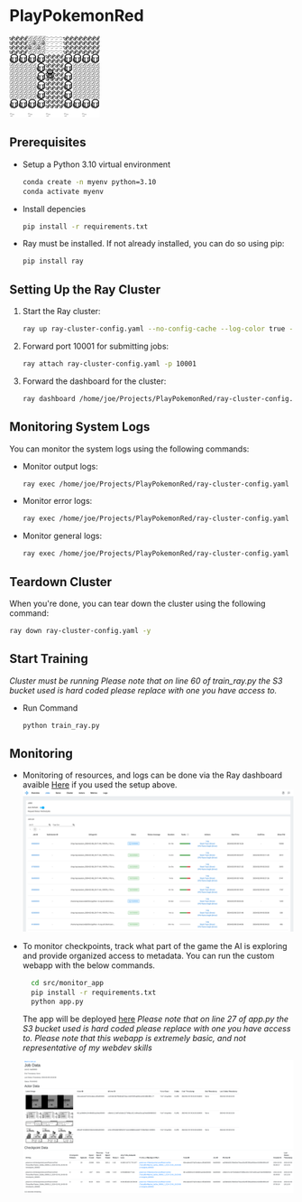 # PlayPokemonRed

![Pokemon Game Img](https://github.com/JosephCottingham/PlayPokemonRed/blob/dev/screenshots/POKEMON%20RED-2024.02.06-12.21.31.png)

## Prerequisites

- Setup a Python 3.10 virtual environment
  ```bash
  conda create -n myenv python=3.10
  conda activate myenv
  ```

- Install depencies
  ```bash
  pip install -r requirements.txt
  ```

- Ray must be installed. If not already installed, you can do so using pip:
  ```bash
  pip install ray
  ```

## Setting Up the Ray Cluster

1. Start the Ray cluster:
   ```bash
   ray up ray-cluster-config.yaml --no-config-cache --log-color true -v -y
   ```

2. Forward port 10001 for submitting jobs:
   ```bash
   ray attach ray-cluster-config.yaml -p 10001
   ```

3. Forward the dashboard for the cluster:
   ```bash
   ray dashboard /home/joe/Projects/PlayPokemonRed/ray-cluster-config.yaml
   ```

## Monitoring System Logs

You can monitor the system logs using the following commands:

- Monitor output logs:
  ```bash
  ray exec /home/joe/Projects/PlayPokemonRed/ray-cluster-config.yaml 'tail -n 100 -f /tmp/ray/session_latest/logs/monitor.out'
  ```

- Monitor error logs:
  ```bash
  ray exec /home/joe/Projects/PlayPokemonRed/ray-cluster-config.yaml 'tail -n 100 -f /tmp/ray/session_latest/logs/monitor.err'
  ```

- Monitor general logs:
  ```bash
  ray exec /home/joe/Projects/PlayPokemonRed/ray-cluster-config.yaml 'tail -n 100 -f /tmp/ray/session_latest/logs/monitor.log'
  ```

## Teardown Cluster

When you're done, you can tear down the cluster using the following command:

```bash
ray down ray-cluster-config.yaml -y
```

## Start Training
*Cluster must be running*
*Please note that on line 60 of train_ray.py the S3 bucket used is hard coded please replace with one you have access to.*
- Run Command
  ```bash
  python train_ray.py
  ```

## Monitoring

- Monitoring of resources, and logs can be done via the Ray dashboard avaible [Here](http://127.0.0.1:8265) if you used the setup above.
  ![Ray Dashboard Img](https://github.com/JosephCottingham/PlayPokemonRed/blob/dev/screenshots/RayDashboard.png)

- To monitor checkpoints, track what part of the game the AI is exploring and provide organized access to metadata. You can run the custom webapp with the below commands.
  ```bash
    cd src/monitor_app
    pip install -r requirements.txt
    python app.py
  ```
  The app will be deployed [here](http://127.0.0.1:5000/)
  *Please note that on line 27 of app.py the S3 bucket used is hard coded please replace with one you have access to.*
  *Please note that this webapp is extremely basic, and not representative of my webdev skills*

  ![Custom Dashboard Img](https://github.com/JosephCottingham/PlayPokemonRed/blob/dev/screenshots/JobPage2.png)